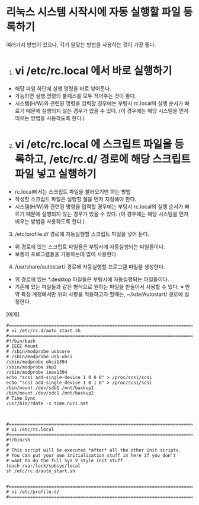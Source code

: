 # 리눅스 시스템 시작시에 자동 실행할 파일 등록하기

여러가지 방법이 있으나, 각기 알맞는 방법을 사용하는 것이 가장 좋다.
 
1. # vi /etc/rc.local 에서 바로 실행하기
- 해당 파일 하단에 실행 명령을 바로 넣어준다.
- 가능하면 실행 명령의 풀패스를 모두 적어주는 것이 좋다.
- 시스템(H/W)와 관련된 명령을 입력할 경우에는 부팅시 rc.local의 실행 순서가 빠르기 때문에 실행되지 않는 경우가 있을 수 있다. (이 경우에는 해당 시스템을 먼저 띄우는 방법을 사용하도록 한다.)
 
2. # vi /etc/rc.local 에 스크립트 파일을 등록하고, /etc/rc.d/ 경로에 해당 스크립트 파일 넣고 실행하기
- rc.local에서는 스크립트 파일을 불러오기만 하는 방법
- 작성할 스크립트 파일은 실행할 쉘을 먼저 지정해야 한다.
- 시스템(H/W)와 관련된 명령을 입력할 경우에는 부팅시 rc.local의 실행 순서가 빠르기 때문에 실행되지 않는 경우가 있을 수 있다. (이 경우에는 해당 시스템을 먼저 띄우는 방법을 사용하도록 한다.)
 
3. /etc/profile.d/ 경로에 자동실행할 스크립트 파일을 넣어 둔다.
- 위 경로에 있는 스크립트 파일들은 부팅시에 자동실행되는 파일들이다.
- 보통의 프로그램들을 가동하는데 많이 사용한다.
 
4. /usr/share/autostart/ 경로에 자동실행할 프로그램 파일을 생성한다.
- 위 경로에 있는 *.desktop 파일들은 부팅시에 자동실행되는 파일들이다.
- 기존에 있는 파일들과 같은 형식으로 원하는 파일을 만들어서 사용할 수 있다.
※ 만약 특정 계정에서만 위의 사항을 적용하고자 할때는,
    ~/kde/Autostart/ 경로에 설정한다.
 
 
[예제]
 
```
#===============================================================================
# vi /etc/rc.d/auto_start.sh
#===============================================================================
#!/bin/bash
# IEEE Mount
# /sbin/modprobe usbcore
# /sbin/modprobe usb-uhci
/sbin/modprobe ohci1394
/sbin/modprobe sbp2
/sbin/modprobe ieee1394
echo "scsi add-single-device 1 0 0 0" > /proc/scsi/scsi
echo "scsi add-single-device 1 0 1 0" > /proc/scsi/scsi
/bin/mount /dev/sdb1 /mnt/backup1
/bin/mount /dev/sdc1 /mnt/backup2
# Time Sync
/usr/bin/rdate -s time.nuri.net
 
```
```

#===============================================================================
# vi /etc/rc.local
#===============================================================================
#!/bin/sh
#
# This script will be executed *after* all the other init scripts.
# You can put your own initialization stuff in here if you don't
# want to do the full Sys V style init stuff.
touch /var/lock/subsys/local
sh /etc/rc.d/auto_start.sh

```
```
 
#===============================================================================
# vi /etc/profile.d/
#===============================================================================

```
